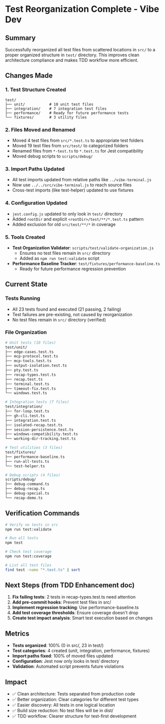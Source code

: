 # Test Reorganization Complete - Vibe Dev

## Summary
Successfully reorganized all test files from scattered locations in `src/` to a proper organized structure in `test/` directory. This improves clean architecture compliance and makes TDD workflow more efficient.

## Changes Made

### 1. Test Structure Created
```
test/
├── unit/           # 10 unit test files
├── integration/    # 7 integration test files  
├── performance/    # Ready for future performance tests
└── fixtures/       # 3 utility files
```

### 2. Files Moved and Renamed
- Moved 4 test files from `src/*.test.ts` to appropriate test folders
- Moved 19 test files from `src/test/` to categorized folders
- Renamed files from `*-test.ts` to `*.test.ts` for Jest compatibility
- Moved debug scripts to `scripts/debug/`

### 3. Import Paths Updated
- All test imports updated from relative paths like `../vibe-terminal.js`
- Now use `../../src/vibe-terminal.js` to reach source files
- Cross-test imports (like test-helper) updated to use fixtures

### 4. Configuration Updated
- `jest.config.js` updated to only look in `test/` directory
- Added `rootDir` and explicit `<rootDir>/test/**/*.test.ts` pattern
- Added exclusion for old `src/test/**/*` in coverage

### 5. Tools Created
- **Test Organization Validator**: `scripts/test/validate-organization.js`
  - Ensures no test files remain in `src/` directory
  - Added as `npm run test:validate` script
- **Performance Baseline Tracker**: `test/fixtures/performance-baseline.ts`
  - Ready for future performance regression prevention

## Current State

### Tests Running
- All 23 tests found and executed (21 passing, 2 failing)
- Test failures are pre-existing, not caused by reorganization
- No test files remain in `src/` directory (verified)

### File Organization
```bash
# Unit tests (10 files)
test/unit/
├── edge-cases.test.ts
├── mcp-protocol.test.ts
├── mcp-tools.test.ts
├── output-isolation.test.ts
├── pty.test.ts
├── recap-types.test.ts
├── recap.test.ts
├── terminal.test.ts
├── timeout-fix.test.ts
└── windows.test.ts

# Integration tests (7 files)
test/integration/
├── for-loop.test.ts
├── gh-cli.test.ts
├── integration.test.ts
├── isolated-recap.test.ts
├── session-persistence.test.ts
├── windows-compatibility.test.ts
└── working-dir-tracking.test.ts

# Test utilities (3 files)
test/fixtures/
├── performance-baseline.ts
├── run-all-tests.ts
└── test-helper.ts

# Debug scripts (4 files)
scripts/debug/
├── debug-command.ts
├── debug-recap.ts
├── debug-special.ts
└── recap-demo.ts
```

## Verification Commands
```bash
# Verify no tests in src
npm run test:validate

# Run all tests
npm test

# Check test coverage
npm run test:coverage

# List all test files
find test -name "*.test.ts" | sort
```

## Next Steps (from TDD Enhancement doc)
1. **Fix failing tests**: 2 tests in recap-types.test.ts need attention
2. **Add pre-commit hooks**: Prevent test files in src/
3. **Implement regression tracking**: Use performance-baseline.ts
4. **Add test coverage thresholds**: Ensure coverage doesn't drop
5. **Create test impact analysis**: Smart test execution based on changes

## Metrics
- **Tests organized**: 100% (0 in src/, 23 in test/)
- **Test categories**: 4 created (unit, integration, performance, fixtures)
- **Import paths fixed**: 100% of moved files updated
- **Configuration**: Jest now only looks in test/ directory
- **Validation**: Automated script prevents future violations

## Impact
- ✅ Clean architecture: Tests separated from production code
- ✅ Better organization: Clear categories for different test types
- ✅ Easier discovery: All tests in one logical location
- ✅ Build size reduction: No test files will be in dist/
- ✅ TDD workflow: Clearer structure for test-first development